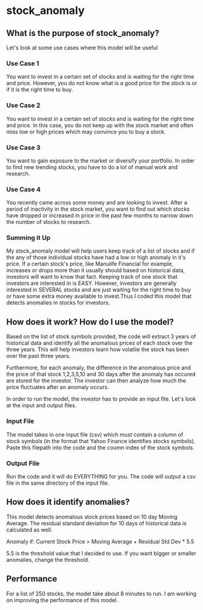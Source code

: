 # stock_anomaly

## What is the purpose of stock_anomaly?

Let's look at some use cases where this model will be useful
  
### Use Case 1
You want to invest in a certain set of stocks and is waiting for the right time and price. However, you do not know what is a good price for the stock is or if it is the right time to buy.
 
### Use Case 2
You want to invest in a certain set of stocks and is waiting for the right time and price. In this case, you do not keep up with the stock market and often miss low or high prices which may convince you to buy a stock.
    
### Use Case 3
You want to gain exposure to the market or diversify your portfolio. In order to find new trending stocks, you have to do a lot of manual work and research.
    
### Use Case 4
You recently came across some money and are looking to invest. After a period of inactivity in the stock market, you want to find out which stocks have dropped or increased in price in the past few months to narrow down the number of stocks to research.
    
### Summing it Up
  
My stock_anomaly model will help users keep track of a list of stocks and if the any of those individual stocks have had a low or high anomaly in it's price. If a certain stock's price, like Manulife Financial for example, increases or drops more than it usually should based on historical data, investors will want to know that fact. Keeping track of one stock that investors are interested in is EASY. However, investors are generally interested in SEVERAL stocks and are just waiting for the right time to buy or have some extra money available to invest.Thus I coded this model that detects anomalies in stocks for investors.
    
## How does it work? How do I use the model?

Based on the list of stock symbols provided, the code will extract 3 years of historical data and identify all the anomalous prices of each stock over the three years. This will help investors learn how volatile the stock has been over the past three years. 

Furthermore, for each anomaly, the difference in the anomalous price and the price of that stock 1,2,3,5,10 and 30 days after the anomaly has occured are stored for the investor. The investor can then analyze how much the price fluctuates after an anomaly occurs. 

In order to run the model, the investor has to provide an input file. Let's look at the input and output files.

### Input File

The model takes in one input file (csv) which must contain a column of stock symbols (in the format that Yahoo Finance identifies stocks symbols). Paste this filepath into the code and the coumn index of the stock symbols. 

### Output File
Run the code and it will do EVERYTHING for you. The code will output a csv file in the same directory of the input file.

## How does it identify anomalies?

This model detects anomalous stock prices based on 10 day Moving Average. The residual standard deviation for 10 days of historical data is calculated as well.

Anomaly if: Current Stock Price > Moving Average + Residual Std Dev * 5.5

5.5 is the threshold value that I decided to use. If you want bigger or smaller anomalies, change the threshold.

## Performance

For a list of 250 stocks, the model take about 8 minutes to run. I am working on improving the performance of this model.
 
